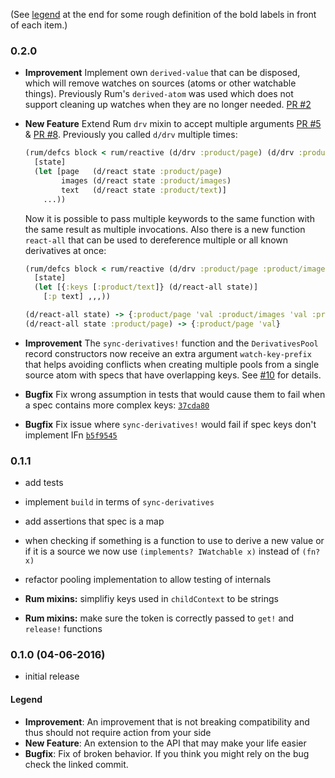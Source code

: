 (See [legend](#legend) at the end for some rough definition of the bold labels in front of each item.)

### 0.2.0

- **Improvement** Implement own `derived-value` that can be disposed, which will remove watches on sources (atoms or other watchable things). Previously Rum's `derived-atom` was used which does not support cleaning up watches when they are no longer needed. [PR #2](https://github.com/martinklepsch/derivatives/pull/2)
- **New Feature** Extend Rum `drv` mixin to accept multiple arguments [PR #5](https://github.com/martinklepsch/derivatives/pull/5) & [PR #8](https://github.com/martinklepsch/derivatives/pull/8).
  Previously you called `d/drv` multiple times:

    ```clojure
    (rum/defcs block < rum/reactive (d/drv :product/page) (d/drv :product/images) (d/drv :product/text) 
      [state]
      (let [page   (d/react state :product/page)
            images (d/react state :product/images)
            text   (d/react state :product/text)] 
        ...))
    ```

  Now it is possible to pass multiple keywords to the same function
  with the same result as multiple invocations. Also there is a new
  function `react-all` that can be used to dereference multiple or all
  known derivatives at once:

    ```clojure
    (rum/defcs block < rum/reactive (d/drv :product/page :product/images :product/text)
      [state]
      (let [{:keys [:product/text]} (d/react-all state)]
        [:p text] ,,,))
    ```

    ```clojure
    (d/react-all state) -> {:product/page 'val :product/images 'val :product/text 'val}
    (d/react-all state :product/page) -> {:product/page 'val}
    ```

- **Improvement** The `sync-derivatives!` function and the
  `DerivativesPool` record constructors now receive an extra argument
  `watch-key-prefix` that helps avoiding conflicts when creating
  multiple pools from a single source atom with specs that have
  overlapping keys. See
  [#10](https://github.com/martinklepsch/derivatives/issues/10) for
  details.
- **Bugfix** Fix wrong assumption in tests that would cause them to fail when a spec
  contains more complex keys: [`37cda80`](https://github.com/martinklepsch/derivatives/commit/37cda80c35a5c936ac8bf4fe84a2595362bd93e4)
- **Bugfix** Fix issue where `sync-derivatives!` would fail if spec keys don't implement IFn [`b5f9545`](https://github.com/martinklepsch/derivatives/commit/b5f9545437823fa8b9730ca8f32a00eaa9d85f02)

### 0.1.1

- add tests
- implement `build` in terms of `sync-derivatives`
- add assertions that spec is a map
- when checking if something is a function to use to derive a new
  value or if it is a source we now use `(implements? IWatchable x)`
  instead of `(fn? x)`
- refactor pooling implementation to allow testing of internals

- **Rum mixins:** simplifiy keys used in `childContext` to be strings
- **Rum mixins:** make sure the token is correctly passed to `get!` and `release!` functions

### 0.1.0 (04-06-2016)

- initial release

#### Legend

- **Improvement**: An improvement that is not breaking compatibility and thus should not require action from your side
- **New Feature**: An extension to the API that may make your life easier
- **Bugfix**: Fix of broken behavior. If you think you might rely on the bug check the linked commit.
